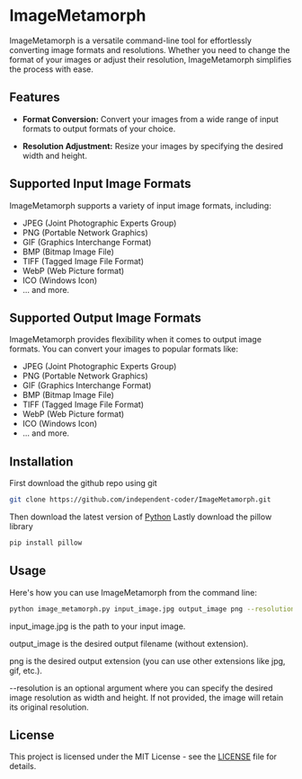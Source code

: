 # ImageMetamorph

ImageMetamorph is a versatile command-line tool for effortlessly converting image formats and resolutions. Whether you need to change the format of your images or adjust their resolution, ImageMetamorph simplifies the process with ease.

## Features

- **Format Conversion:** Convert your images from a wide range of input formats to output formats of your choice.

- **Resolution Adjustment:** Resize your images by specifying the desired width and height.

## Supported Input Image Formats

ImageMetamorph supports a variety of input image formats, including:

- JPEG (Joint Photographic Experts Group)
- PNG (Portable Network Graphics)
- GIF (Graphics Interchange Format)
- BMP (Bitmap Image File)
- TIFF (Tagged Image File Format)
- WebP (Web Picture format)
- ICO (Windows Icon)
- ... and more.

## Supported Output Image Formats

ImageMetamorph provides flexibility when it comes to output image formats. You can convert your images to popular formats like:

- JPEG (Joint Photographic Experts Group)
- PNG (Portable Network Graphics)
- GIF (Graphics Interchange Format)
- BMP (Bitmap Image File)
- TIFF (Tagged Image File Format)
- WebP (Web Picture format)
- ICO (Windows Icon)
- ... and more.


## Installation
First download the github repo using git
```bash
git clone https://github.com/independent-coder/ImageMetamorph.git
```
Then download the latest version of [Python](https://www.python.org/downloads/)
Lastly download the pillow library
```bash
pip install pillow
```


## Usage

Here's how you can use ImageMetamorph from the command line:

```bash
python image_metamorph.py input_image.jpg output_image png --resolution 800 600
```
input_image.jpg is the path to your input image.

output_image is the desired output filename (without extension).

png is the desired output extension (you can use other extensions like jpg, gif, etc.).

--resolution is an optional argument where you can specify the desired image resolution as width and height. If not provided, the image will retain its original resolution.

## License
This project is licensed under the MIT License - see the [LICENSE](https://github.com/independent-coder/ImageMetamorph/blob/main/LICENSE) file for details.
